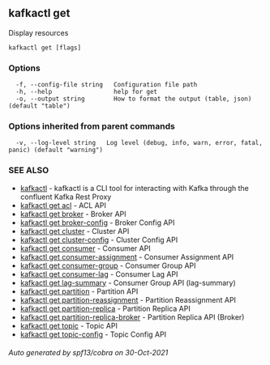 ## kafkactl get

Display resources

```
kafkactl get [flags]
```

### Options

```
  -f, --config-file string   Configuration file path
  -h, --help                 help for get
  -o, --output string        How to format the output (table, json) (default "table")
```

### Options inherited from parent commands

```
  -v, --log-level string   Log level (debug, info, warn, error, fatal, panic) (default "warning")
```

### SEE ALSO

* [kafkactl](kafkactl.md)	 - kafkactl is a CLI tool for interacting with Kafka through the confluent Kafka Rest Proxy
* [kafkactl get acl](kafkactl_get_acl.md)	 - ACL API
* [kafkactl get broker](kafkactl_get_broker.md)	 - Broker API
* [kafkactl get broker-config](kafkactl_get_broker-config.md)	 - Broker Config API
* [kafkactl get cluster](kafkactl_get_cluster.md)	 - Cluster API
* [kafkactl get cluster-config](kafkactl_get_cluster-config.md)	 - Cluster Config API
* [kafkactl get consumer](kafkactl_get_consumer.md)	 - Consumer API
* [kafkactl get consumer-assignment](kafkactl_get_consumer-assignment.md)	 - Consumer Assignment API
* [kafkactl get consumer-group](kafkactl_get_consumer-group.md)	 - Consumer Group API
* [kafkactl get consumer-lag](kafkactl_get_consumer-lag.md)	 - Consumer Lag API
* [kafkactl get lag-summary](kafkactl_get_lag-summary.md)	 - Consumer Group API (lag-summary)
* [kafkactl get partition](kafkactl_get_partition.md)	 - Partition API
* [kafkactl get partition-reassignment](kafkactl_get_partition-reassignment.md)	 - Partition Reassignment API
* [kafkactl get partition-replica](kafkactl_get_partition-replica.md)	 - Partition Replica API
* [kafkactl get partition-replica-broker](kafkactl_get_partition-replica-broker.md)	 - Partition Replica API (Broker)
* [kafkactl get topic](kafkactl_get_topic.md)	 - Topic API
* [kafkactl get topic-config](kafkactl_get_topic-config.md)	 - Topic Config API

###### Auto generated by spf13/cobra on 30-Oct-2021
